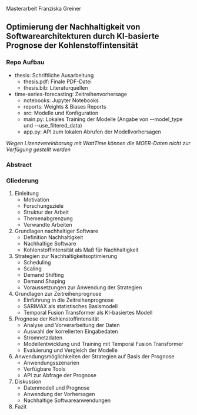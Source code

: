 Masterarbeit Franziska Greiner
## Optimierung der Nachhaltigkeit von Softwarearchitekturen durch KI-basierte Prognose der Kohlenstoffintensität

### Repo Aufbau
- thesis: Schriftliche Ausarbeitung
  - thesis.pdf: Finale PDF-Datei
  - thesis.bib: Literaturquellen
- time-series-forecasting: Zeitreihenvorhersage
  - notebooks: Jupyter Notebooks
  - reports: Weights & Biases Reports
  - src: Modelle und Konfiguration
  - main.py: Lokales Training der Modelle (Angabe von --model_type und --use_filtered_data)
  - app.py: API zum lokalen Abrufen der Modellvorhersagen

*Wegen Lizenzvereinbarung mit WattTime können die MOER-Daten nicht zur Verfügung gestellt werden*

### Abstract

### Gliederung
1. Einleitung
   - Motivation
   - Forschungsziele
   - Struktur der Arbeit
   - Themenabgrenzung
   - Verwandte Arbeiten
2. Grundlagen nachhaltiger Software
   - Definition Nachhaltigkeit
   - Nachhaltige Software
   - Kohlenstoffintensität als Maß für Nachhaltigkeit
3. Strategien zur Nachhaltigkeitsoptimierung
   - Scheduling
   - Scaling
   - Demand Shifting
   - Demand Shaping
   - Voraussetzungen zur Anwendung der Strategien
4. Grundlagen zur Zeitreihenprognose
   - Einführung in die Zeitreihenprognose
   - SARIMAX als statistisches Basismodell
   - Temporal Fusion Transformer als KI-basiertes Modell
5. Prognose der Kohlenstoffintensität
   - Analyse und Vorverarbeitung der Daten
   - Auswahl der korrelierten Eingabedaten
   - Stromnetzdaten
   - Modellentwicklung und Training mit Temporal Fusion Transformer
   - Evaluierung und Vergleich der Modelle
6. Anwendungsmöglichkeiten der Strategien auf Basis der Prognose
   - Anwendungsszenarien
   - Verfügbare Tools
   - API zur Abfrage der Prognose
7. Diskussion
   - Datenmodell und Prognose
   - Anwendung der Vorhersagen
   - Nachhaltige Softwareanwendungen
8. Fazit
